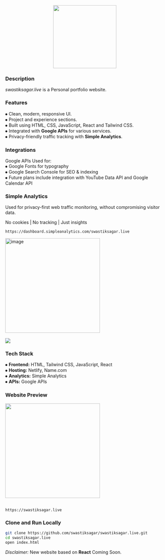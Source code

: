 <div align="middle">
<img height="200" src="https://i.postimg.cc/qBx78nMd/Copy-of-s-Block.png" />
</div>
<div align="left"> <h3>Description</h3></div>
<h><p align="left"> 

*swastiksagar.live* is a Personal portfolio website.</p></h>

<div align="left"> <h3>Features</h3></div>

⦁ Clean, modern, responsive UI.<br>
⦁ Project and experience sections.<br>
⦁ Built using HTML, CSS, JavaScript, React and Tailwind CSS.<br>
⦁ Integrated with **Google APIs** for various services.<br>
⦁ Privacy-friendly traffic tracking with **Simple Analytics**.<br>

<div align="left">  <h3>Integrations</h3></div>

Google APIs Used for:<br>
⦁ Google Fonts for typography<br>
⦁ Google Search Console for SEO & indexing<br>
⦁ Future plans include integration with YouTube Data API and Google Calendar API<br>

<div align="left"> <h3>Simple Analytics</h3></div>
Used for privacy-first web traffic monitoring, without compromising visitor data.<br>

No cookies | No tracking | Just insights

```
https://dashboard.simpleanalytics.com/swastiksagar.live
```

<img width="" height="300" alt="image" src="https://i.postimg.cc/zfmf5kX4/Screenshot-2025-08-15-224045.png" /><br></br>
<a href="https://dashboard.simpleanalytics.com/swastiksagar.live?utm_source=swastiksagar.live&utm_content=badge&affiliate=guwif-soc" referrerpolicy="origin" target="_blank"><picture><source srcset="https://simpleanalyticsbadges.com/swastiksagar.live?mode=dark" media="(prefers-color-scheme: dark)" /><img src="https://simpleanalyticsbadges.com/swastiksagar.live?mode=light" loading="lazy" referrerpolicy="no-referrer" crossorigin="anonymous" /></picture></a>

<div align="left"> <h3>Tech Stack</h3></div>

⦁ **Frontend:** HTML, Tailwind CSS, JavaScript, React<br>
⦁ **Hosting:** Netlify, Name.com<br>
⦁ **Analytics:** Simple Analytics<br>
⦁ **APIs:** Google APIs<br>

<div align="left"> <h3>Website Preview</h3></div>

<div align="left">
<img height="300" src="https://i.postimg.cc/WzDRhQ58/Screenshot-2025-08-15-224317.png" />
</div><br>

```
https://swastiksagar.live
```
<div align="left"> <h3>Clone and Run Locally</h3></div>

```bash
git clone https://github.com/swastiksagar/swastiksagar.live.git
cd swastiksagar.live
open index.html
```


*Disclaimer:* New website based on **React** Coming Soon.



